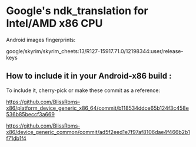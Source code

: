 # Google's ndk_translation for Intel/AMD x86 CPU

Android images fingerprints:

google/skyrim/skyrim_cheets:13/R127-15917.71.0/12198344:user/release-keys

## How to include it in your Android-x86 build :
To include it, cherry-pick or make these commit as a reference:

https://github.com/BlissRoms-x86/platform_device_generic_x86_64/commit/b118534ddce65b124f3c458e536b85beccf3a669

https://github.com/BlissRoms-x86/device_generic_common/commit/ad5f2eed1e7f97af8106dae4f466b2b1f71db1f4
